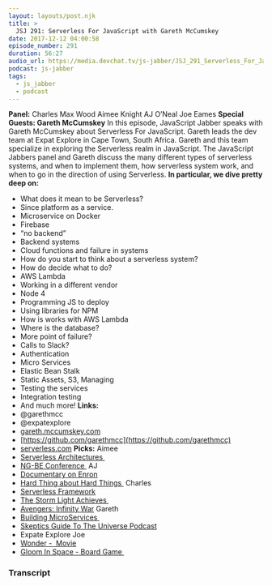 ```yaml
---
layout: layouts/post.njk
title: >
  JSJ 291: Serverless For JavaScript with Gareth McCumskey
date: 2017-12-12 04:00:58
episode_number: 291
duration: 56:27
audio_url: https://media.devchat.tv/js-jabber/JSJ_291_Serverless_For_JavaScript_with_Gareth_McCumskey.mp3
podcast: js-jabber
tags:
  - js_jabber
  - podcast
---
```


**Panel:** Charles Max Wood Aimee Knight AJ O’Neal Joe Eames **Special Guests: Gareth McCumskey** In this episode, JavaScript Jabber speaks with Gareth McCumskey about Serverless For JavaScript. Gareth leads the dev team at Expat Explore in Cape Town, South Africa. Gareth and this team specialize in exploring the Serverless realm in JavaScript. The JavaScript Jabbers panel and Gareth discuss the many different types of serverless systems, and when to implement them, how serverless system work, and when to go in the direction of using Serverless. **In particular, we dive pretty deep on:**

- What does it mean to be Serverless?
- Since platform as a service.
- Microservice on Docker
- Firebase
- “no backend”
- Backend systems
- Cloud functions and failure in systems
- How do you start to think about a serverless system?
- How do decide what to do?
- AWS Lambda
- Working in a different vendor
- Node 4
- Programming JS to deploy
- Using libraries for NPM
- How is works with AWS Lambda
- Where is the database?
- More point of failure?
- Calls to Slack?
- Authentication
- Micro Services
- Elastic Bean Stalk
- Static Assets, S3, Managing
- Testing the services
- Integration testing
- And much more!
  **Links:**
- @garethmcc
- @expatexplore
- [gareth.mccumskey.com](https://gareth.mccumskey.com)
- [https://github.com/garethmcc](https://github.com/garethmcc)
- [serverless.com](https://serverless.com)
  **Picks:** Aimee
- [Serverless Architectures&nbsp;](https://martinfowler.com/articles/serverless.html)
- [NG-BE Conference&nbsp;](https://ng-be.org)
  AJ
- [Documentary on Enron](https://www.imdb.com/title/tt1016268/)
- [Hard Thing about Hard Things&nbsp;](https://www.audible.com/t2/title?pcrid=205621322776&Matchtype=b&mkwid=sJwu0g7af_dc&cvosrc=ppc.google.the++hard++thing++about++hard++things&cvo_crid=205621322776&pgrid=15656668929&cvo_campaign=250471929&gclid=CjwKCAiA9rjRBRAeEiwA2SV4ZVczjfo6EQAa34X67m9n3qrTGIvD0nSiAg8wH4rchhtvbMu0qBspehoCXJIQAvD_BwE&pmt=b&ptaid=kwd-87629970489&asin=B00I0AJC2Y&source_code=GO1GBSH09091690EI&pkw=the++hard++thing++about++hard++things)
  Charles
- [Serverless Framework](https://www.npmjs.com/package/serverless)
- [The Storm Light Achieves&nbsp;](https://brandonsanderson.com/books/the-stormlight-archive/)
- [Avengers: Infinity War](https://www.imdb.com/title/tt4154756/)
  Gareth
- [Building MicroServices&nbsp;](https://shop.oreilly.com/product/0636920033158.do)
- [Skeptics Guide To The Universe Podcast](https://www.theskepticsguide.org)
- Expate Explore
  Joe
- [Wonder -&nbsp; Movie](https://www.rottentomatoes.com/m/wonder/)
- [Gloom In Space - Board Game&nbsp;](https://boardgamegeek.com/boardgame/214898/gloom-space)

### Transcript

&nbsp;
